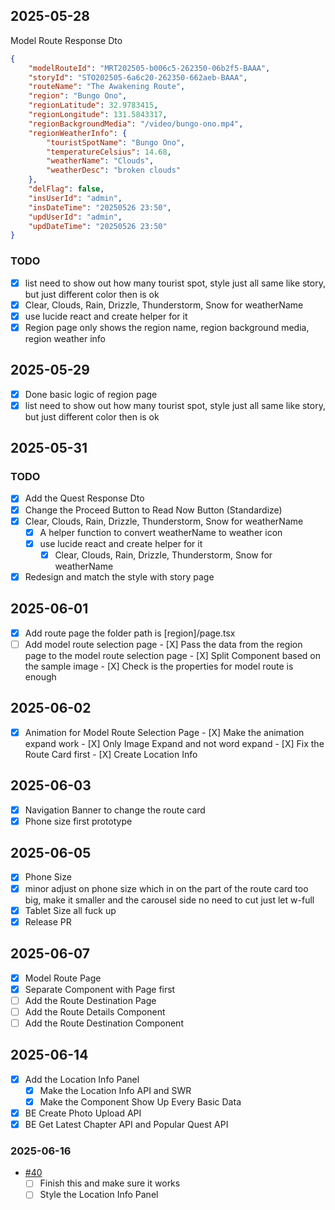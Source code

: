 ## 2025-05-28
Model Route Response Dto
```json
{
    "modelRouteId": "MRT202505-b006c5-262350-06b2f5-BAAA",
    "storyId": "STO202505-6a6c20-262350-662aeb-BAAA",
    "routeName": "The Awakening Route",
    "region": "Bungo Ono",
    "regionLatitude": 32.9783415,
    "regionLongitude": 131.5843317,
    "regionBackgroundMedia": "/video/bungo-ono.mp4",
    "regionWeatherInfo": {
        "touristSpotName": "Bungo Ono",
        "temperatureCelsius": 14.68,
        "weatherName": "Clouds",
        "weatherDesc": "broken clouds"
    },
    "delFlag": false,
    "insUserId": "admin",
    "insDateTime": "20250526 23:50",
    "updUserId": "admin",
    "updDateTime": "20250526 23:50"
}
```
### TODO
  - [x] list need to show out how many tourist spot, style just all same like story, but just different color then is ok
  - [x] Clear, Clouds, Rain, Drizzle, Thunderstorm, Snow for weatherName
  - [x] use lucide react and create helper for it
  - [x] Region page only shows the region name, region background media, region weather info

## 2025-05-29
- [x] Done basic logic of region page
- [x] list need to show out how many tourist spot, style just all same like story, but just different color then is ok

## 2025-05-31
### TODO
- [X] Add the Quest Response Dto
- [X] Change the Proceed Button to Read Now Button (Standardize)
- [X] Clear, Clouds, Rain, Drizzle, Thunderstorm, Snow for weatherName
  - [X] A helper function to convert weatherName to weather icon
  - [X] use lucide react and create helper for it
    - [X] Clear, Clouds, Rain, Drizzle, Thunderstorm, Snow for weatherName
- [X] Redesign and match the style with story page

## 2025-06-01
- [X] Add route page the folder path is [region]/page.tsx
- [ ] Add model route selection page
      - [X] Pass the data from the region page to the model route selection page
      - [X] Split Component based on the sample image
      - [X] Check is the properties for model route is enough

## 2025-06-02
- [X] Animation for Model Route Selection Page
      - [X] Make the animation expand work
      - [X] Only Image Expand and not word expand
      - [X] Fix the Route Card first
      - [X] Create Location Info

## 2025-06-03
- [X] Navigation Banner to change the route card
- [X] Phone size first prototype

## 2025-06-05
- [X] Phone Size
- [X] minor adjust on phone size which in on the part of the route card too big, make it smaller and the carousel side no need to cut just let w-full
- [X] Tablet Size all fuck up
- [X] Release PR

## 2025-06-07
- [X] Model Route Page
- [X] Separate Component with Page first
- [ ] Add the Route Destination Page
- [ ] Add the Route Details Component
- [ ] Add the Route Destination Component

## 2025-06-14
- [X] Add the Location Info Panel
  - [X] Make the Location Info API and SWR
  - [X] Make the Component Show Up Every Basic Data
- [X] BE Create Photo Upload API
- [X] BE Get Latest Chapter API and Popular Quest API

### 2025-06-16
- [#40](https://github.com/sx-tane/tourii/issues/40)
  - [ ] Finish this and make sure it works
  - [ ] Style the Location Info Panel